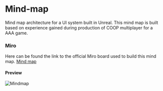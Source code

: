 # Mind-map
Mind map architecture for a UI system built in Unreal. This mind map is built based on experience gained during production of COOP multiplayer for a AAA game.

### Miro

Here can be found the link to the official Miro board used to build this mind map. [Mind map](https://miro.com/welcomeonboard/bmZmV0ZtQko0Q1U1Y1BjcUdlOEVubkNaWlY5Ulo1Zm44dURNbTI2YlJ2ZFhSNkRZVFNSMVROVzQ3MXpKZ0V0NlMyb1VVY3d1bENxeTFhS2VZcG44L3BrK1c4REtRNkJ4MGhJYjlidlhDdVZKMVZTcVhYck1zcHFVd0t5aGxQK0JyVmtkMG5hNDA3dVlncnBvRVB2ZXBnPT0hdjE=?share_link_id=554815863683)

#### Preview

![Mindmap]([https://github.com/guyllaumedemers/Math/blob/master/Res/VertexTransformPipeline.png](https://github.com/guyllaumedemers/Mind-map/blob/master/Res/Mind%20Maps.jpg))

